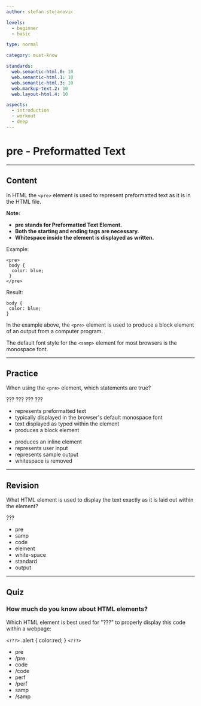 ```yaml
---
author: stefan.stojanovic

levels:
  - beginner
  - basic

type: normal

category: must-know

standards:
  web.semantic-html.0: 10
  web.semantic-html.1: 10
  web.semantic-html.3: 10
  web.markup-text.2: 10
  web.layout-html.4: 10

aspects:
  - introduction
  - workout
  - deep
---
```

# pre - Preformatted Text
---
## Content

In HTML the `<pre>` element is used to represent preformatted text as it is in the HTML file.

**Note:**
  - **pre stands for Preformatted Text Element.**
  - **Both the starting and ending tags are necessary.**
  - **Whitespace inside the element is displayed as written.**

Example:
```
<pre>
 body {
  color: blue;
 }
</pre>
```

Result:
```
body {
 color: blue;
}
```

In the example above, the `<pre>` element is used to produce a block element of an output from a computer program.

The default font style for the `<samp>` element for most browsers is the monospace font.

---
## Practice

When using the `<pre>` element, which statements are true?

???
???
???
???

+ represents preformatted text
+ typically displayed in the browser's default monospace font
+ text displayed as typed within the element
+ produces a block element
- produces an inline element
- represents user input
- represents sample output
- whitespace is removed

---
## Revision

What HTML element is used to display the text exactly as it is laid out within the element?

???

* pre
* samp
* code
* element
* white-space
* standard
* output

---
## Quiz

### How much do you know about HTML elements?

Which HTML element is best used for "???" to properly display this code within a webpage:  

`<???>`
.alert {
  color:red;
}
`<???>`

* pre
* /pre
* code
* /code
* perf
* /perf
* samp
* /samp
